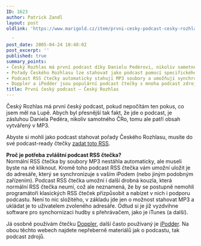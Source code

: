 ```yaml
---
ID: 1623
author: Patrick Zandl
layout: post
oldlink: 'https://www.marigold.cz/item/prvni-cesky-podcast-cesky-rozhlas

  '
post_date: 2005-04-24 10:48:02
post_excerpt: ''
published: true
summary_points:
- Český Rozhlas má první podcast díky Danielu Pedérovi, nikoliv samotnému ČRo.
- Pořady Českého Rozhlasu lze stahovat jako podcast pomocí specifického RSS.
- Podcast RSS čtečky automaticky stahují MP3 soubory a umožňují synchronizaci s přehrávači.
- Doppler a iPodder jsou populární podcast čtečky s mnoha podcast zdroji.
title: První český podcast – Český Rozhlas
---
```


<p>Český Rozhlas má první český podcast, pokud nepočítám ten pokus, co jsem měl na Lupě. Abych byl přesnější tak fakt, že jde o podcast, je zásluhou Daniela Pedéra, nikoliv samotného ČRo, tomu ale patří obsah vytvářený v MP3.</p>

<p>Abyste si mohli jako podcast stahovat pořady Českého Rozhlasu, musíte do své podcast-ready čtečky <a href="http://www.infoset.com/rss/podcast-cro6.200.rss">zadat toto RSS</a>.</p>

<p><b>Proč je potřeba zvláštní podcast RSS čtečka?</b><br/>Normální RSS čtečka by soubory MP3 nestáhla automaticky, ale museli byste na ně kliknout. Kromě toho podcast RSS čtečka vám umožní uložit je do adresáře, který se synchronizuje s vaším iPodem (nebo jiným podobným zařízením). Podcast RSS čtečka umožní i další drobná kouzla, která normální RSS čtečka neumí, což ale neznamená, že by se postupně nemohli programátoři klasických RSS čteček přizpůsobit a nabízet v nich i podporu podcastu. Není to nic složitého, v základu jde jen o možnost stahovat MP3 a ukládat je to uživatelem zvoleného adresáře. Odtud si je již vyzdvihne software pro synchornizaci hudby s přehrávačem, jako je iTunes (a další).</p>

<p>Já osobně používám čtečku <a href="http://www.dopplerradio.net/">Doppler</a>, další často používaný je <a href="http://www.ipodder.org/">iPodder</a>. Na obou těchto webech najdete nepřeberně materiálů jak o podcastu, tak podcast zdrojů.
</p>